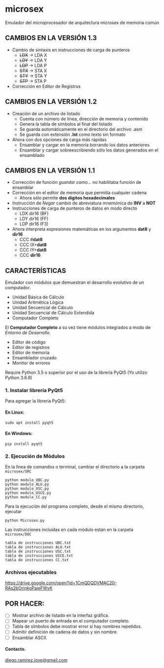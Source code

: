 # microsex
Emulador del microprocesador de arquitectura microsex de memoria común

## CAMBIOS EN LA VERSIÓN 1.3
- Cambio de sintaxis en instrucciones de carga de punteros
  - ~~LDX~~ -> LDA X
  - ~~LDY~~ -> LDA Y
  - ~~LDP~~ -> LDA P
  - ~~STX~~ -> STA X
  - ~~STY~~ -> STA Y
  - ~~STP~~ -> STA P
- Corrección en Editor de Registros

## CAMBIOS EN LA VERSIÓN 1.2

- Creación de un archivo de listado
  - Cuenta con número de línea, dirección de memoria y contenido
  - Genera la tabla de símbolos al final del listado
  - Se guarda automáticamente en el directorio del archivo .asm
  - Se guarda con extensión **.lst** como texto sin formato
- Ahora con dos opciones de carga más rápidas
  - Ensamblar y cargar en la memoria borrando los datos anteriores
  - Ensamblar y cargar sobreescribiendo sólo los datos generados en el ensamblado

## CAMBIOS EN LA VERSIÓN 1.1

- Corrección de función *guardar como...* no habilitaba función de ensamblar
- Corrección en el editor de memoria que permitía cualquier cadena
  - Ahora sólo permite **dos dígitos hexadecimales**
- Instrucción de *Negar* cambió de abreviatura mnemónica de **INV** a **NOT**
- Instrucciones de carga de punteros de datos en modo directo
  - LDX dir16 (BF)
  - LDY dir16 (FF)
  - LDP dir16 (F3)
- Ahora interpreta expresiones matemáticas en los argumentos **dat8** y **dir16**
  - CCC #**dat8**
  - CCC IX+**dat8**
  - CCC IY+**dat8**
  - CCC **dir16**


## CARACTERÍSTICAS
Emulador con módulos que demuestran el desarrollo evolutivo de un computador.

- Unidad Básica de Cálculo
- Unidad Aritmética Lógica
- Unidad Secuencial de Cálculo
- Unidad Secuencial de Cálculo Extendida
- Computador Completo

El **Computador Completo** a su vez tiene módulos integrados a modo de *Entorno de Desarrollo*.

- Editor de código
- Editor de registros
- Editor de memoria
- Ensamblador cruzado
- Monitor de errores

Require Python 3.5 o superior por el uso de la librería PyQt5
(Yo utilizo Python 3.6.8)

### 1. Instalar librería PyQt5

Para agregar la librería PyQt5:

#### En Linux:

    sudo apt install pyqt5

#### En Windows:

    pip install pyqt5


### 2. Ejecución de Módulos

En la línea de comandos o terminal, cambiar el directorio a la carpeta `microsex/SRC`

```  
python modulo_UBC.py
python modulo_ALU.py
python modulo_USC.py
python modulo_USCE.py
python modulo_CC.py
```

Para la ejecución del programa completo, desde el mismo directorio, ejecutar

    python Microsex.py

Las instrucciones incluidas en cada módulo están en la carpeta `microsex/DOC`

```
tabla de instrucciones UBC.txt
tabla de instrucciones ALU.txt
tabla de instrucciones USC.txt
tabla de instrucciones USCE.txt
tabla de instrucciones CC.txt
```

### Archivos ejecutables

https://drive.google.com/open?id=1CmQDQDVMAC20-RAs2bOrinkgPaieFWvK

## POR HACER:

- [ ] Mostrar archivo de listado en la interfaz gráfica.
- [ ] Mapear un puerto de entrada en el computador completo.
- [ ] Tabla de símbolos debe mostrar error si hay nombres repetidos.
- [ ] Admitir definición de cadena de datos y sin nombre.
- [ ] Ensamblar ASCII.

#### Contacto.
diego.ramirez.jove@gmail.com
